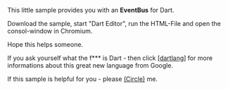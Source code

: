 This little sample provides you with an <strong>EventBus</strong> for Dart.

Download the sample, start "Dart Editor", run the HTML-File and open the consol-window in Chromium.

Hope this helps someone.

If you ask yourself what the f*** is Dart - then click [[dartlang]](http://www.dartlang.org/) for 
more informations about this great new language from Google.

If this sample is helpful for you - please [(Circle)](http://gplus.mikemitterer.at/) me.